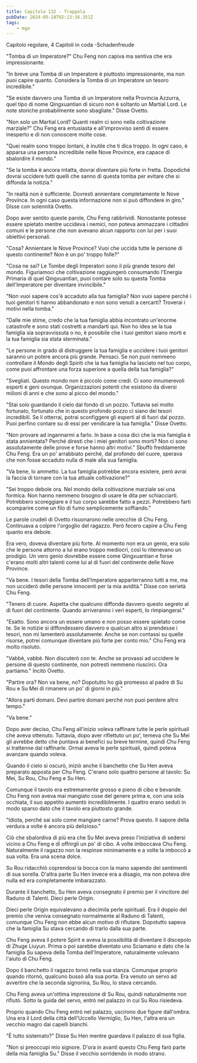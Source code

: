 ```yaml
---
title: Capitolo 132 - Trappola
pubDate: 2024-05-28T02:13:16.351Z
tags:
    - mga
---
```



Capitolo regolare,
4 Capitoli in coda
-Schadenfreude


"Tomba di un Imperatore?" Chu Feng non capiva ma sentiva che era impressionante.


"In breve una Tomba di un Imperatore è piuttosto impressionante, ma non puoi capire quanto. Considera la Tomba di un Imperatore un tesoro incredibile."


"Se esiste davvero una Tomba di un Imperatore nella Provincia Azzurra, quel tipo di nome Qingxuantian di sicuro non è soltanto un Martial Lord. Le note storiche probabilmente sono sbagliate." Disse Ovetto.


"Non solo un Martial Lord? Quanti realm ci sono nella coltivazione marziale?" Chu Feng era entusiasta e all'improvviso sentì di essere inesperto e di non conoscere molte cose.


"Quei realm sono troppo lontani, è inutile che ti dica troppo. In ogni caso, è apparsa una persona incredibile nelle Nove Province, era capace di sbalordire il mondo."


"Se la tomba è ancora intatta, dovrai diventare più forte in fretta. Dopodiché dovrai uccidere tutti quelli che sanno di questa tomba per evitare che si diffonda la notizia."


"In realtà non è sufficiente. Dovresti annientare completamente le Nove Province. In ogni caso questa informazione non si può diffondere in giro." Disse con solennità Ovetto.


Dopo aver sentito queste parole, Chu Feng rabbrividì. Nonostante potesse essere spietato mentre uccideva i nemici, non poteva ammazzare i cittadini comuni e le persone che non avevano alcun rapporto con lui per i suoi obiettivi personali.


"Cosa? Annientare le Nove Province? Vuoi che uccida tutte le persone di questo continente? Non è un po' troppo folle?"


"Cosa ne sai? Le Tombe degli Imperatori sono il più grande tesoro del mondo. Figuriamoci che coltivazione raggiungerò consumando l'Energia Primaria di quel Qingxuantian, puoi contare solo su questa Tomba dell'Imperatore per diventare invincibile."


"Non vuoi sapere cos'è accaduto alla tua famiglia? Non vuoi sapere perché i tuoi genitori ti hanno abbandonato e non sono venuti a cercarti? Troverai i motivi nella tomba."


"Dalle mie stime, credo che la tua famiglia abbia incontrato un'enorme catastrofe e sono stati costretti a mandarti qui. Non ho idea se la tua famiglia sia sopravvissuta o no, è possibile che i tuoi genitori siano morti e la tua famiglia sia stata sterminata."


"Le persone in grado di distruggere la tua famiglia e uccidere i tuoi genitori saranno un potere ancora più grande.
Pensaci. Se non puoi nemmeno controllare il Mondo degli Spiriti che la tua famiglia ha lasciato nel tuo corpo, come puoi affrontare una forza superiore a quella della tua famiglia?"


"Svegliati. Questo mondo non è piccolo come credi. Ci sono innumerevoli esperti e geni ovunque. Organizzazioni potenti che esistono da diversi milioni di anni e che sono al picco del mondo."


"Stai solo guardando il cielo dal fondo di un pozzo. Tuttavia sei molto fortunato, fortunato che in questo profondo pozzo ci siano dei tesori incredibili. Se li otterrai, potrai sconfiggere gli esperti al di fuori dal pozzo. Puoi perfino contare su di essi per vendicare la tua famiglia." Disse Ovetto.


"Non provare ad ingannarmi a farlo. In base a cosa dici che la mia famiglia è stata annientata? Perché diresti che i miei genitori sono morti? Non ci sono assolutamente delle prove e forse hanno altri motivi." Sbuffò freddamente Chu Feng. Era un po' arrabbiato perché, dal profondo del cuore, sperava che non fosse accaduto nulla di male alla sua famiglia.


"Va bene, lo ammetto. La tua famiglia potrebbe ancora esistere, però avrai la faccia di tornare con la tua attuale coltivazione?"


"Sei troppo debole ora. Nel mondo della coltivazione marziale sei una formica. Non hanno nemmeno bisogno di usare le dita per schiacciarti. Potrebbero scoreggiare e il tuo corpo sarebbe fatto a pezzi. Potrebbero farti scomparire come un filo di fumo semplicemente soffiando."


Le parole crudeli di Ovetto risuonarono nelle orecchie di Chu Feng. Continuava a colpire l'orgoglio del ragazzo. Però fecero capire a Chu Feng quanto era debole.


Era vero, doveva diventare più forte. Al momento non era un genio, era solo che le persone attorno a lui erano troppo mediocri, così lo ritenevano un prodigio. Un vero genio dovrebbe essere come Qingxuantian e forse c'erano molti altri talenti come lui al di fuori del continente delle Nove Province.


"Va bene. I tesori della Tomba dell'Imperatore apparterranno tutti a me, ma non ucciderò delle persone innocenti per la mia avidità." Disse con serietà Chu Feng.


"Tenero di cuore. Aspetta che qualcuno diffonda davvero questo segreto al di fuori del continente. Quando arriveranno i veri esperti, lo rimpiangerai."


"Esatto. Sono ancora un essere umano e non posso essere spietato come te. Se le notizie si diffondessero davvero e qualcun altro si prendesse i tesori, non mi lamenterò assolutamente. Anche se non contassi su quelle risorse, potrei comunque diventare più forte per conto mio." Chu Feng era molto risoluto.


"Vabbè, vabbè. Non discuterò con te. Anche se provassi ad uccidere le persone di questo continente, non potresti nemmeno riuscirci. Ora partiamo." Incitò Ovetto.


"Partire ora? Non va bene, no? Dopotutto ho già promesso al padre di Su Rou e Su Mei di rimanere un po' di giorni in più."


"Allora parti domani. Devi partire domani perché non puoi perdere altro tempo."


"Va bene."


Dopo aver deciso, Chu Feng all'inizio voleva raffinare tutte le perle spirituali che aveva ottenuto. Tuttavia, dopo aver riflettuto un po', temeva che Su Mei gli avrebbe detto che puntava ai benefici su breve termine, quindi Chu Feng si trattenne dal raffinarle. Ormai aveva le perle spirituali, quindi poteva avanzare quando voleva.


Quando il cielo si oscurò, iniziò anche il banchetto che Su Hen aveva preparato apposta per Chu Feng.
C'erano solo quattro persone al tavolo: Su Mei, Su Rou, Chu Feng e Su Hen.


Comunque il tavolo era estremamente grosso e pieno di cibo e bevande. Chu Feng non aveva mai mangiato cose del genere prima e, con una sola occhiata, il suo appetito aumentò incredibilmente. I quattro erano seduti in modo sparso dato che il tavolo era piuttosto grande.


"Idiota, perché sai solo come mangiare carne? Prova questo. Il sapore della verdura a volte è ancora più delizioso."


Ciò che sbalordiva di più era che Su Mei aveva preso l'iniziativa di sedersi vicino a Chu Feng e di offrirgli un po' di cibo. A volte imboccava Chu Feng. Naturalmente il ragazzo non la respinse minimamente e a volte la imboccò a sua volta. Era una scena dolce.


Su Rou ridacchiò coprendosi la bocca con la mano sapendo dei sentimenti di sua sorella. D'altra parte Su Hen invece era a disagio, ma non poteva dire nulla ed era completamente imbarazzato.


Durante il banchetto, Su Hen aveva consegnato il premio per il vincitore del Raduno di Talenti. Dieci perle Origin.


Dieci perle Origin equivalevano a diecimila perle spirituali. Era il doppio del premio che veniva consegnato normalmente al Raduno di Talenti, comunque Chu Feng non ebbe alcun motivo di rifiutare. Dopotutto sapeva che la famiglia Su stava cercando di trarlo dalla sua parte.


Chu Feng aveva il potere Spirit e aveva la possibilità di diventare il discepolo di Zhuge Liuyun. Prima o poi sarebbe diventato uno Sciamano e dato che la famiglia Su sapeva della Tomba dell'Imperatore, naturalmente volevano l'aiuto di Chu Feng.


Dopo il banchetto il ragazzo tornò nella sua stanza. Comunque proprio quando ritornò, qualcuno bussò alla sua porta. Era venuto un servo ad avvertire che la seconda signorina, Su Rou, lo stava cercando.


Chu Feng aveva un'ottima impressione di Su Rou, quindi naturalmente non rifiutò. Sotto la guida del servo, entrò nel palazzo in cui Su Rou risiedeva.


Proprio quando Chu Feng entrò nel palazzo, uscirono due figure dall'ombra. Una era il Lord della città dell'Uccello Vermiglio, Su Hen, l'altra era un vecchio magro dai capelli bianchi.


"È tutto sistemato?" Disse Su Hen mentre guardava il palazzo di sua figlia.


"Non si preoccupi mio signore. D'ora in avanti questo Chu Feng farò parte della mia famiglia Su." Disse il vecchio sorridendo in modo strano.





